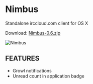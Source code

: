Nimbus
============

Standalone irccloud.com client for OS X

Download: [Nimbus-0.6.zip](https://github.com/downloads/jnordberg/irccloudapp/Nimbus-0.6.zip)

![Nimbus](http://xn--bl-wia.se/nimbus.png)

FEATURES
--------

* Growl notifications
* Unread count in application badge
